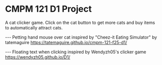 # CMPM 121 D1 Project

A cat clicker game. Click on the cat button to get more cats and buy items to automatically attract cats.

--- Petting hand mouse over cat inspired by "Cheez-it Eating Simulator" by tatemaguire
<https://tatemaguire.github.io/cmpm-121-f25-d1/>

--- Floating text when clicking inspired by Wendyzh05's clicker game
<https://wendyzh05.github.io/D1/>
